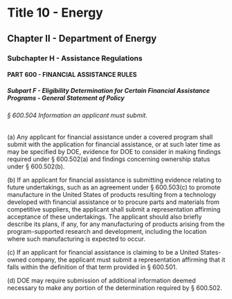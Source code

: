 
# Title 10 - Energy
## Chapter II - Department of Energy
### Subchapter H - Assistance Regulations
#### PART 600 - FINANCIAL ASSISTANCE RULES
##### Subpart F - Eligibility Determination for Certain Financial Assistance Programs - General Statement of Policy
###### § 600.504 Information an applicant must submit.

(a) Any applicant for financial assistance under a covered program shall submit with the application for financial assistance, or at such later time as may be specified by DOE, evidence for DOE to consider in making findings required under § 600.502(a) and findings concerning ownership status under § 600.502(b).

(b) If an applicant for financial assistance is submitting evidence relating to future undertakings, such as an agreement under § 600.503(c) to promote manufacture in the United States of products resulting from a technology developed with financial assistance or to procure parts and materials from competitive suppliers, the applicant shall submit a representation affirming acceptance of these undertakings. The applicant should also briefly describe its plans, if any, for any manufacturing of products arising from the program-supported research and development, including the location where such manufacturing is expected to occur.

(c) If an applicant for financial assistance is claiming to be a United States-owned company, the applicant must submit a representation affirming that it falls within the definition of that term provided in § 600.501.

(d) DOE may require submission of additional information deemed necessary to make any portion of the determination required by § 600.502.
